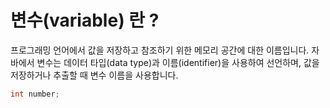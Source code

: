 # 변수(variable) 란 ?
프로그래밍 언어에서 값을 저장하고 참조하기 위한 메모리 공간에 대한 이름입니다.
자바에서 변수는 데이터 타입(data type)과 이름(identifier)을 사용하여 선언하며,
값을 저장하거나 추출할 때 변수 이름을 사용합니다.

```java
int number;
```



